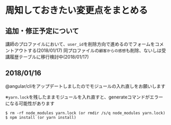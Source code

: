 # 周知しておきたい変更点をまとめる

## 追加・修正予定について
講師のプロファイルにおいて、`user_id`を削除方向で進めるのでフォームをコメントアウトする(2018/01/17)
同プロファイルの`顧客からの感想`も削除、ないしは受講履歴テーブルに移行検討中(2018/01/17)

## 2018/01/16
@angular/cliをアップデートしましたのでモジュールの入れ直しをお願いします

※`yarn.lock`を残したままモジュールを入れ直すと、generateコマンドがエラーになる可能性があります
```
$ rm -rf node_modules yarn.lock (or rmdir /s/q node_modules yarn.lock)
$ npm install (or yarn install)
```

